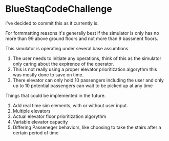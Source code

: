 # BlueStaqCodeChallenge

I've decided to commit this as it currently is. 

For formmatting reasons it's generally best if the simulator is only has no more than 99 above ground floors and not more than 9 bassment floors.

This simulator is operating under several base assumtions.
1. The user needs to initiate any operations, think of this as the simulator only caring about the expirence of the operator.
2. This is not really using a proper elevator prioritization algorythm this was mostly done to save on time.
3. There elevator can only hold 10 passengers including the user and only up to 10 potential passengers can wait to be picked up at any time

Things that could be implemented in the future.
1. Add real time sim elements, with or without user input.
2. Multiple elevators
3. Actual elevator floor prioritization algorythm
4. Variable elevator capacity
5. Differing Passeneger behaviors, like choosing to take the stairs after a certain period of time
